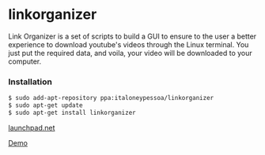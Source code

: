 # linkorganizer

Link Organizer is a set of scripts to build a GUI to ensure to the user a better experience to download youtube's videos through the Linux terminal. You just put the required data, and voila, your video will be downloaded to your computer.

### Installation
```sh
$ sudo add-apt-repository ppa:italoneypessoa/linkorganizer
$ sudo apt-get update 
$ sudo apt-get install linkorganizer
```

[launchpad.net](https://launchpad.net/~italoneypessoa/+archive/ubuntu/linkorganizer)

[Demo](https://www.youtube.com/watch?v=M6WhxDhq6jM)
